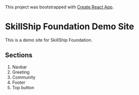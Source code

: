 This project was bootstrapped with [Create React App](https://github.com/facebook/create-react-app).

# SkillShip Foundation Demo Site

This is a demo site for SkillShip Foundation.

## Sections

1. Navbar
2. Greeting
3. Community
4. Footer
5. Top button

